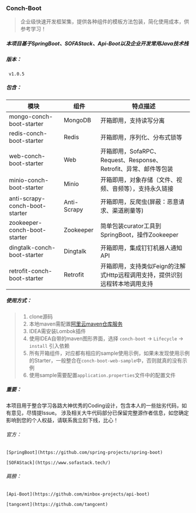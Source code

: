 ### Conch-Boot

> 企业级快速开发框架集，提供各种组件的模板方法包装，简化使用成本，供参考学习！

##### 本项目基于SpringBoot、SOFAStack、Api-Boot以及企业开发常用Java技术栈

##### 版本：

   ` v1.0.5`

##### 包含：

| 模块                                   | 组件            | 特点描述                                                     |
| -------------------------------------- | --------------- | ------------------------------------------------------------ |
| mongo-conch-boot-starter               | MongoDB         | 开箱即用，支持读写分离                                       |
| redis-conch-boot-starter               | Redis           | 开箱即用，序列化、分布式锁等                                 |
| web-conch-boot-starter                 | Web             | 开箱即用，SofaRPC、Request、Response、Retrofit、异常、邮件等包装 |
| minio-conch-boot-starter               | Minio           | 开箱即用，对象存储（文件、视频、音频等），支持永久链接       |
| anti-scrapy-conch-boot-starter         | Anti-Scrapy     | 开箱即用，反爬虫(屏蔽：恶意请求、渠道刷量等)                 |
| zookeeper-conch-boot-starter           | Zookeeper       | 简单包装curator工具到SpringBoot，操作Zookeeper               |
| dingtalk-conch-boot-starter            | Dingtalk        | 开箱即用，集成钉钉机器人通知API                              |
| retrofit-conch-boot-starter            | Retrofit        | 开箱即用，支持类似Feign的注解式Http远程调用支持，提供识别远程转本地调用支持 |

##### 使用方式：
> 1. clone源码
> 2. 本地maven需配置[阿里云maven仓库服务](https://help.aliyun.com/document_detail/102512.html?spm=a2c40.aliyun_maven_repo.0.0.361830547v3oXJ)
> 3. IDEA需安装Lombok插件
> 4. 使用IDEA自带的maven图形界面，选择 `conch-boot` -> `Lifecycle` -> `install`  引入依赖
> 5. 所有开箱组件，对应都有相应的sample使用示例，如果未发现使用示例的Starter，一般整合在`conch-boot-web-sample`中，否则就真的没有示例
> 6. 使用sample需要配置`application.properties`文件中的配置文件

##### 重要：

本项目用于整合学习各路大神优秀的Coding设计，包含本人的一些拙劣代码，如有意见，尽情提Issue。
涉及相关大牛代码部分已保留完整源作者信息，如您确定影响到您的个人权益，请联系我立刻下线，比心！

###### 官方：

`[SpringBoot](https://github.com/spring-projects/spring-boot)`

`[SOFAStack](https://www.sofastack.tech/)`

###### 肩膀：

`[Api-Boot](https://github.com/minbox-projects/api-boot)`

`[tangcent](https://github.com/tangcent)`
